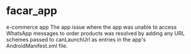 # facar_app
e-commerce app
The app issue where the app was unable to access WhatsApp messages to order products was resolved by adding any URL schemes passed to canLaunchUrl as <queries> entries in the app's AndroidManifest.xml file.
<action android:name="android.intent.action.VIEW" />
     <data android:scheme="sms" />
